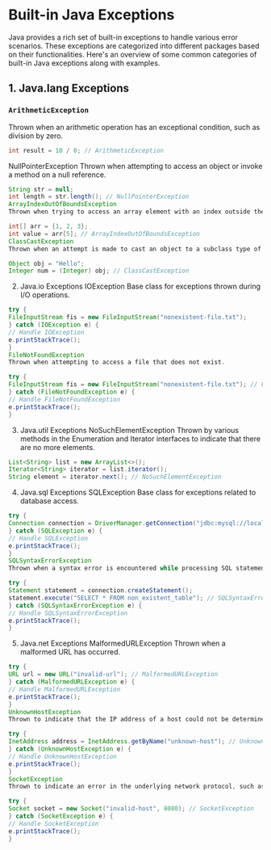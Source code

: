# Built-in Java Exceptions

Java provides a rich set of built-in exceptions to handle various error scenarios. These exceptions are categorized into different packages based on their functionalities. Here's an overview of some common categories of built-in Java exceptions along with examples.

## 1. Java.lang Exceptions

### `ArithmeticException`
Thrown when an arithmetic operation has an exceptional condition, such as division by zero.

```java
int result = 10 / 0; // ArithmeticException
```

NullPointerException
Thrown when attempting to access an object or invoke a method on a null reference.

```java
String str = null;
int length = str.length(); // NullPointerException
ArrayIndexOutOfBoundsException
Thrown when trying to access an array element with an index outside the bounds of the array.
```

```java
int[] arr = {1, 2, 3};
int value = arr[5]; // ArrayIndexOutOfBoundsException
ClassCastException
Thrown when an attempt is made to cast an object to a subclass type of which it is not an instance.
```

```java
Object obj = "Hello";
Integer num = (Integer) obj; // ClassCastException
```

2. Java.io Exceptions
   IOException
   Base class for exceptions thrown during I/O operations.

```java
try {
FileInputStream fis = new FileInputStream("nonexistent-file.txt");
} catch (IOException e) {
// Handle IOException
e.printStackTrace();
}
FileNotFoundException
Thrown when attempting to access a file that does not exist.
```

```java
try {
FileInputStream fis = new FileInputStream("nonexistent-file.txt"); // FileNotFoundException
} catch (FileNotFoundException e) {
// Handle FileNotFoundException
e.printStackTrace();
}
```

3. Java.util Exceptions
   NoSuchElementException
   Thrown by various methods in the Enumeration and Iterator interfaces to indicate that there are no more elements.

```java
List<String> list = new ArrayList<>();
Iterator<String> iterator = list.iterator();
String element = iterator.next(); // NoSuchElementException
```

4. Java.sql Exceptions
   SQLException
   Base class for exceptions related to database access.

```java
try {
Connection connection = DriverManager.getConnection("jdbc:mysql://localhost:3306/db", "user", "password");
} catch (SQLException e) {
// Handle SQLException
e.printStackTrace();
}
SQLSyntaxErrorException
Thrown when a syntax error is encountered while processing SQL statements.
```

```java
try {
Statement statement = connection.createStatement();
statement.execute("SELECT * FROM non_existent_table"); // SQLSyntaxErrorException
} catch (SQLSyntaxErrorException e) {
// Handle SQLSyntaxErrorException
e.printStackTrace();
}
```

5. Java.net Exceptions
   MalformedURLException
   Thrown when a malformed URL has occurred.

```java
try {
URL url = new URL("invalid-url"); // MalformedURLException
} catch (MalformedURLException e) {
// Handle MalformedURLException
e.printStackTrace();
}
UnknownHostException
Thrown to indicate that the IP address of a host could not be determined.
```


```java
try {
InetAddress address = InetAddress.getByName("unknown-host"); // UnknownHostException
} catch (UnknownHostException e) {
// Handle UnknownHostException
e.printStackTrace();
}
SocketException
Thrown to indicate an error in the underlying network protocol, such as a TCP error.
```

```java
try {
Socket socket = new Socket("invalid-host", 8080); // SocketException
} catch (SocketException e) {
// Handle SocketException
e.printStackTrace();
}
```
